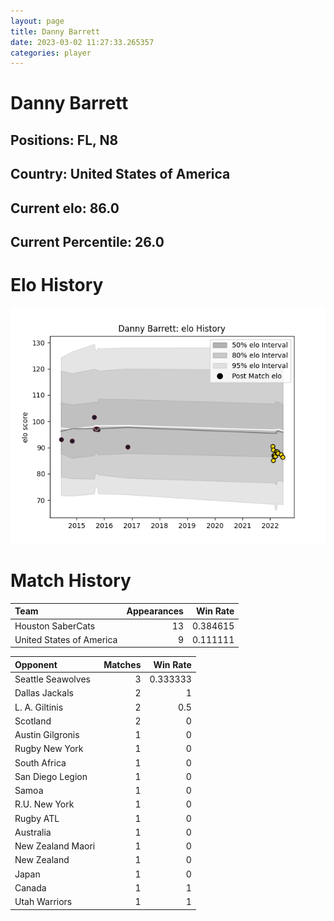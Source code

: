 ```yaml
---  
layout: page  
title: Danny Barrett  
date: 2023-03-02 11:27:33.265357  
categories: player  
---
```

# Danny Barrett

## Positions: FL, N8

## Country: United States of America

## Current elo: 86.0

## Current Percentile: 26.0

# Elo History


![elo history](history_DannyBarrett.png)
# Match History


| Team                     |   Appearances |   Win Rate |
|:-------------------------|--------------:|-----------:|
| Houston SaberCats        |            13 |   0.384615 |
| United States of America |             9 |   0.111111 |

| Opponent          |   Matches |   Win Rate |
|:------------------|----------:|-----------:|
| Seattle Seawolves |         3 |   0.333333 |
| Dallas Jackals    |         2 |   1        |
| L. A. Giltinis    |         2 |   0.5      |
| Scotland          |         2 |   0        |
| Austin Gilgronis  |         1 |   0        |
| Rugby New York    |         1 |   0        |
| South Africa      |         1 |   0        |
| San Diego Legion  |         1 |   0        |
| Samoa             |         1 |   0        |
| R.U. New York     |         1 |   0        |
| Rugby ATL         |         1 |   0        |
| Australia         |         1 |   0        |
| New Zealand Maori |         1 |   0        |
| New Zealand       |         1 |   0        |
| Japan             |         1 |   0        |
| Canada            |         1 |   1        |
| Utah Warriors     |         1 |   1        |